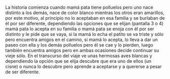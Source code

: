 La historia comienza cuando mamá pata tiene polluelos pero uno nace distinto a los demás, nace de color blanco mientras los otros eran amarillos, por este motivo, al principio no lo aceptaban en esa familia y se burlaban de él por ser diferente, dependiendo las opciones que se elijan (pantalla 3 o 4) mamá pata lo acepta en su familia o mamá pata se enoja con él por ser distinto y le pide que se vaya, si la mamá lo echa el patito se va triste y sólo pero encuentra amigos en el camino, si mamá lo acepta, lo lleva a dar un paseo con ella y los demás polluelos pero él se cae y lo pierden, luego también encuentra amigos pero en ambas ocasiones decide continuar su vieje sólo. En el transcurso del viaje ve unas hermosas aves blancas y dependiendo la opción que se elija descubre que era uno de ellos (un cisne) o nunca lo descubre pero aprende a aceptarse y a quererse a pesar de ser diferente.
